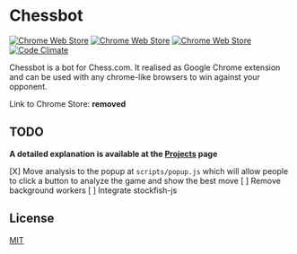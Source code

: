 # Chessbot
[![Chrome Web Store](https://img.shields.io/chrome-web-store/d/dokkeahnmkbkoijcglpddnkjeipgepcm.svg?maxAge=2592000)](https://chrome.google.com/webstore/detail/chesscom-bot/dokkeahnmkbkoijcglpddnkjeipgepcm)
[![Chrome Web Store](https://img.shields.io/chrome-web-store/v/dokkeahnmkbkoijcglpddnkjeipgepcm.svg?maxAge=2592000?style=plastic)](https://chrome.google.com/webstore/detail/chesscom-bot/dokkeahnmkbkoijcglpddnkjeipgepcm)
[![Chrome Web Store](https://img.shields.io/chrome-web-store/rating/dokkeahnmkbkoijcglpddnkjeipgepcm.svg?maxAge=2592000?style=plastic)](https://chrome.google.com/webstore/detail/chesscom-bot/dokkeahnmkbkoijcglpddnkjeipgepcm)
[![Code Climate](https://codeclimate.com/github/recoders/chessbot/badges/gpa.svg)](https://codeclimate.com/github/recoders/chessbot)

Chessbot is a bot for Chess.com. It realised as Google Chrome extension and can be used 
with any chrome-like browsers to win against your opponent.

Link to Chrome Store:  **removed**

## TODO

**A detailed explanation is available at the [Projects](https://github.com/recoders/chessbot/projects) page**

[X] Move analysis to the popup at `scripts/popup.js` which will allow people to click a button to analyze the game and show the best move
[ ] Remove background workers
[ ] Integrate stockfish-js

## License
[MIT](http://opensource.org/licenses/MIT)
